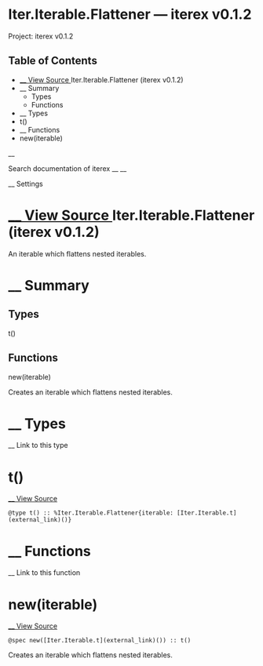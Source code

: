 # Iter.Iterable.Flattener — iterex v0.1.2

Project: iterex v0.1.2

## Table of Contents

- [ __ View Source ](external_link) Iter.Iterable.Flattener (iterex v0.1.2)
- __ Summary
  - Types
  - Functions
- __ Types
- t()
- __ Functions
- new(iterable)

__

Search documentation of iterex __ __

__ Settings

#  [ __ View Source ](external_link) Iter.Iterable.Flattener (iterex v0.1.2)

An iterable which flattens nested iterables.

#  __ Summary

##  Types

t()

##  Functions

new(iterable)

Creates an iterable which flattens nested iterables.

#  __ Types

__ Link to this type

# t()

[ __ View Source ](external_link)
    
    
    @type t() :: %Iter.Iterable.Flattener{iterable: [Iter.Iterable.t](external_link)()}

#  __ Functions

__ Link to this function

# new(iterable)

[ __ View Source ](external_link)
    
    
    @spec new([Iter.Iterable.t](external_link)()) :: t()

Creates an iterable which flattens nested iterables.
